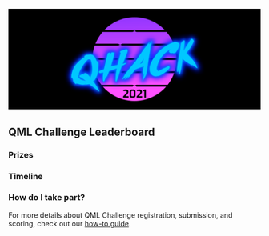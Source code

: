 ![image](img/qhack-banner.png)

## QML Challenge Leaderboard

### Prizes

### Timeline

### How do I take part?

For more details about QML Challenge registration, submission, and scoring, check out our [how-to guide](https://github.com/XanaduAI/QHack/blob/main/QML_Challenges/README.md).
